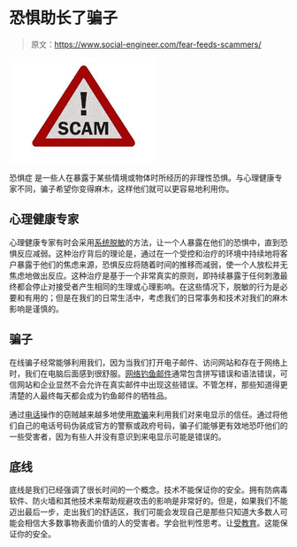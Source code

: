 # 恐惧助长了骗子

> 原文：<https://www.social-engineer.com/fear-feeds-scammers/>

[![fear feeds the scammers](img/75ba2b18d69656756c80eb45cc332064.png)](https://www.social-engineer.com/wp-content/uploads/2014/01/images-2.jpeg)

恐惧症 是一些人在暴露于某些情境或物体时所经历的非理性恐惧。与心理健康专家不同，骗子希望你变得麻木，这样他们就可以更容易地利用你。

## 心理健康专家

心理健康专家有时会采用[系统脱敏](https://psycnet.apa.org/doiLanding?doi=10.1037%2Fh0043315)的方法，让一个人暴露在他们的恐惧中，直到恐惧反应减弱。这种治疗背后的理论是，通过在一个受控和治疗的环境中持续地将客户暴露于他们的焦虑来源，恐惧反应将随着时间的推移而减弱，使一个人放松并无焦虑地做出反应。这种治疗是基于一个非常真实的原则，即持续暴露于任何刺激最终都会停止对接受者产生相同的生理或心理影响。在这些情况下，脱敏的行为是必要和有用的；但是在我们的日常生活中，考虑我们的日常事务和技术对我们的麻木影响是谨慎的。

## 骗子

在线骗子经常能够利用我们，因为当我们打开电子邮件、访问网站和存在于网络上时，我们在电脑后面感到很舒服。[网络钓鱼邮件](https://www.social-engineer.org/framework/attack-vectors/phishing-attacks-2/)通常包含拼写错误和语法错误，可信网站和企业显然不会允许在真实邮件中出现这些错误。不管怎样，那些知道得更清楚的人最终每天都会成为钓鱼邮件的牺牲品。

通过[电话](https://www.social-engineer.org/framework/attack-vectors/vishing/)操作的窃贼越来越多地使用[欺骗](https://www.social-engineer.org/framework/se-tools/phone/caller-id-spoofing/)来利用我们对来电显示的信任。通过将他们自己的电话号码伪装成官方的警察或政府号码，骗子们能够更有效地恐吓他们的一些受害者，因为有些人并没有意识到来电显示可能是错误的。

## 底线

底线是我们已经强调了很长时间的一个概念。技术不能保证你的安全。拥有防病毒软件、防火墙和其他技术来帮助规避攻击的影响是非常好的。但是，如果我们不能迈出最后一步，走出我们的舒适区，我们可能会发现自己是那些只知道大多数人可能会相信大多数事物表面价值的人的受害者。学会批判性思考。让[受教育](https://www.social-engineer.com/training/advanced-practical-social-engineering-training/)。这能保证你的安全。